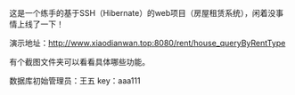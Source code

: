 这是一个练手的基于SSH（Hibernate）的web项目（房屋租赁系统），闲着没事情上线了一下！


演示地址：http://www.xiaodianwan.top:8080/rent/house_queryByRentType


有个截图文件夹可以看看具体哪些功能。

数据库初始管理员：王五  key：aaa111



